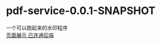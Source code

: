 # pdf-service-0.0.1-SNAPSHOT
一个可以跑起来的水印程序
<br/>
<a href="http://119.91.223.39:8080/upload.html ">页面展示 已连通后端</a>
